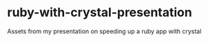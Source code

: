 # ruby-with-crystal-presentation
Assets from my presentation on speeding up a ruby app with crystal
